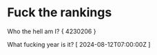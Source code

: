 # Fuck the rankings

Who the hell am I?
{ 4230206 }

What fucking year is it?
[ 2024-08-12T07:00:00Z ]
